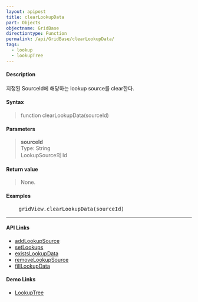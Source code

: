 ```yaml
---
layout: apipost
title: clearLookupData
part: Objects
objectname: GridBase
directiontype: Function
permalink: /api/GridBase/clearLookupData/
tags:
  - lookup
  - lookupTree
---
```



#### Description

 지정된 SourceId에 해당하는 lookup source를 clear한다.  

#### Syntax

> function clearLookupData(sourceId)  

#### Parameters

> **sourceId**  
> Type: String  
> LookupSource의 Id  

#### Return value

> None.  

#### Examples 

<pre class="prettyprint">
    gridView.clearLookupData(sourceId)
</pre>

---

#### API Links
* [addLookupSource](/api/GridBase/addLookupSource)
* [setLookups](/api/GridBase/setLookups)
* [existsLookupData](/api/GridBase/existsLookupData)
* [removeLookupSource](/api/GridBase/removeLookupSource)
* [fillLookupData](/api/GridBase/fillLookupData)  

#### Demo Links

* [LookupTree](http://demo.realgrid.com/CellComponent/LookupTree/)
